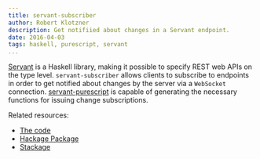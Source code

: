 ```yaml
---
title: servant-subscriber
author: Robert Klotzner
description: Get notifiied about changes in a Servant endpoint.
date: 2016-04-03
tags: haskell, purescript, servant
...
```


[Servant][servant] is a Haskell library, making it possible to specify REST web APIs on the type level. `servant-subscriber` allows clients to subscribe to endpoints in order to get notified about changes by the server via a `WebSocket` connection. [servant-purescript][servant-purescript] is capable of generating the necessary functions for issuing change subscriptions.

Related resources:

 - [The code](https://github.com/eskimor/servant-subscriber)
 - [Hackage Package](http://hackage.haskell.org/package/servant-subscriber)
 - [Stackage](https://www.stackage.org/package/servant-subscriber)

[servant]: http://haskell-servant.readthedocs.io/en/stable/
[servant-purescript]: /projects/servant-purescript/index.html

